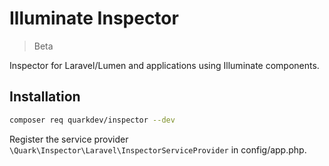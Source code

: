 # Illuminate Inspector

> Beta

Inspector for Laravel/Lumen and applications using Illuminate components.

## Installation

```sh
composer req quarkdev/inspector --dev
```

Register the service provider `\Quark\Inspector\Laravel\InspectorServiceProvider` in config/app.php.
